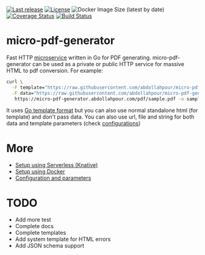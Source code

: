 [![Last release](https://img.shields.io/github/v/release/abdollahpour/micro-pdf-generator)](https://github.com/abdollahpour/micro-pdf-generator/releases/)
[![License](https://img.shields.io/badge/License-Apache%202.0-blue.svg)](https://opensource.org/licenses/Apache-2.0)
![Docker Image Size (latest by date)](https://img.shields.io/docker/image-size/abdollahpour/micro-pdf-generator)
[![Coverage Status](https://coveralls.io/repos/github/abdollahpour/micro-pdf-generator/badge.svg?branch=master)](https://coveralls.io/github/abdollahpour/micro-pdf-generator?branch=master)
[![Build Status](https://secure.travis-ci.org/abdollahpour/micro-pdf-generator.svg?branch=master)](http://travis-ci.org/abdollahpour/micro-pdf-generator)

# micro-pdf-generator

Fast HTTP [microservice](http://microservices.io/patterns/microservices.html) written in Go for PDF generating. micro-pdf-generator can be used as a private or public HTTP service for massive HTML to pdf conversion. For example:

```sh
curl \
  -F template="https://raw.githubusercontent.com/abdollahpour/micro-pdf-generator/master/docs/template.html" \
  -F data="https://raw.githubusercontent.com/abdollahpour/micro-pdf-generator/master/docs/data.json" \
   https://micro-pdf-generator.abdollahpour.com/pdf/sample.pdf -o sample.pdf
```

It uses [Go template format](https://golang.org/pkg/text/template/) but you can also use normal standalone html (for template) and don't pass data.
You can also use url, file and string for both data and template parameters (check [configurations](docs/configurations.md))

# More

- [Setup using Serverless (Knative)](docs/knative.md)
- [Setup using Docker](docs/docker.md)
- [Configuration and parameters](docs/configurations.md)

# TODO

- Add more test
- Complete docs
- Complete templates
- Add system template for HTML errors
- Add JSON schema support
